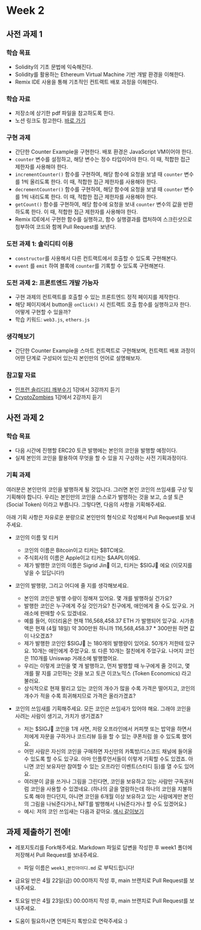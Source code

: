 # Week 2

## 사전 과제 1

### 학습 목표

* Solidity의 기초 문법에 익숙해진다.
* Solidity를 활용하는 Ethereum Virtual Machine 기반 개발 환경을 이해한다.
* Remix IDE 사용을 통해 기초적인 컨트랙트 배포 과정을 이해한다.

### 학습 자료

* 저장소에 상기한 pdf 파일을 참고하도록 한다.
* 노션 링크도 참고한다. [바로 가기](https://www.notion.so/jypthemiracle/7b173c3376a7492c97545ed31d09e4d3)

### 구현 과제

* 간단한 Counter Example을 구현한다. 배포 환경은 JavaScript VM이어야 한다.
* `counter` 변수를 설정하고, 해당 변수는 정수 타입이어야 한다. 이 때, 적합한 접근 제한자를 사용해야 한다.
* `incrementCounter()` 함수를 구현하여, 해당 함수에 요청을 보낼 때 `counter` 변수를 1씩 올리도록 한다. 이 때, 적합한 접근 제한자를 사용해야 한다.
* `decrementCounter()` 함수를 구현하여, 해당 함수에 요청을 보낼 때 `counter` 변수를 1씩 내리도록 한다. 이 때, 적합한 접근 제한자를 사용해야 한다.
* `getCount()` 함수를 구현하여, 해당 함수에 요청을 보내 `counter` 변수의 값을 반환하도록 한다. 이 때, 적합한 접근 제한자를 사용해야 한다. 
* Remix IDE에서 구현한 함수를 실행하고, 함수 실행결과를 캡처하여 스크린샷으로 첨부하여 코드와 함께 Pull Request를 보낸다.

### 도전 과제 1: 솔리디티 이용

* `constructor`를 사용해서 다른 컨트랙트에서 호출할 수 있도록 구현해본다.
* `event` 를 `emit` 하여 블록에 `counter`를 기록할 수 있도록 구현해본다.

### 도전 과제 2: 프론트엔드 개발 가능자

* 구현 과제의 컨트랙트를 호출할 수 있는 프론트엔드 정적 페이지를 제작한다.
* 해당 페이지에서 button을 `onClick()` 시 컨트랙트 호출 함수를 실행하고자 한다. 어떻게 구현할 수 있을까?
* 학습 키워드: `web3.js`, `ethers.js`

### 생각해보기

* 간단한 Counter Example을 스마트 컨트랙트로 구현해보며, 컨트랙트 배포 과정이 어떤 단계로 구성되어 있는지 본인만의 언어로 설명해보자.

### 참고할 자료

* [인프런 솔리디티 깨부수기](https://www.inflearn.com/course/%EC%86%94%EB%A6%AC%EB%94%94%ED%8B%B0-%EC%8A%A4%EB%A7%88%ED%8A%B8-%EC%BB%A8%ED%8A%B8%EB%9E%99) 1강에서 3강까지 듣기
* [CryptoZombies](https://cryptozombies.io/ko/) 1강에서 2강까지 듣기

## 사전 과제 2

### 학습 목표

* 다음 시간에 진행할 ERC20 토큰 발행에는 본인의 코인을 발행할 예정이다.
* 실제 본인의 코인을 활용하여 무엇을 할 수 있을 지 구상하는 사전 기획과정이다.

### 기획 과제

여러분은 본인만의 코인을 발행하게 될 것입니다. 그러면 본인 코인의 쓰임새를 구상 및 기획해야 합니다. 우리는 본인만의 코인을 스스로가 발행하는 것을 보고, 소셜 토큰(Social Token) 이라고 부릅니다. 그렇다면, 다음의 사항을 기획해주세요.

아래 기획 사항은 자유로운 분량으로 본인만의 형식으로 작성해서 Pull Request를 보내주세요.

* 코인의 이름 및 티커
  * 코인의 이름은 Bitcoin이고 티커는 $BTC에요.
  * 주식회사의 이름은 Apple이고 티커는 $AAPL이에요.
  * 제가 발행한 코인의 이름은 Sigrid Jin👩 이고, 티커는 $SIGJ👩 에요 (이모지를 넣을 수 있답니다!)

* 코인의 발행량, 그리고 어디에 줄 지를 생각해보세요.
  * 본인의 코인은 발행 수량이 정해져 있어요. 몇 개를 발행하실 건가요?
  * 발행한 코인은 누구에게 주실 것인가요? 친구에게, 애인에게 줄 수도 있구요. 거래소에 판매할 수도 있겠네요.
  * 예를 들어, 이더리움은 현재 116,568,458.37 ETH 가 발행되어 있구요. 시가총액은 현재 (4월 18일) 약 300만원 하니까 116,568,458.37 * 300만원 하면 값이 나오겠죠?
  * 제가 발행한 코인인 $SIGJ👩 는 180개의 발행량이 있어요. 50개가 저한테 있구요. 10개는 애인에게 주었구요. 또 다른 10개는 절친에게 주었구요. 나머지 코인은 110개를 Uniswap 거래소에 발행했어요.
  * 우리는 이렇게 코인을 몇 개 발행하고, 먼저 발행할 때 누구에게 줄 것이고, 몇 개를 팔 지를 고민하는 것을 보고 토큰 이코노믹스 (Token Economics) 라고 불러요.
  * 상식적으로 현재 팔리고 있는 코인의 개수가 많을 수록 가격은 떨어지고, 코인의 개수가 적을 수록 희귀해지므로 가격은 올라가겠죠?
* 코인의 쓰임새를 기획해주세요. 모든 코인은 쓰임새가 있어야 해요. 그래야 코인을 사려는 사람이 생기고, 가치가 생기겠죠?
  * 저는 $SIGJ👩 코인을 1개 사면, 저랑 오프라인에서 커피챗 또는 밥약을 하면서 저에게 자문을 구하거나 코드리뷰 등을 할 수 있는 쿠폰처럼 쓸 수 있도록 했어요.
  * 어떤 사람은 자신의 코인을 구매하면 자신만의 카톡방/디스코드 채널에 들어올 수 있도록 할 수도 있구요. 아마 인플루언서들이 이렇게 기획할 수도 있겠죠. 아니면 코인 보유자만 참여할 수 있는 오프라인 이벤트(스터디 등)를 열 수도 있어요.
  * 여러분이 글을 쓰거나 그림을 그린다면, 코인을 보유하고 있는 사람만 구독권처럼 코인을 사용할 수 있겠네요. (하나의 글을 열람하는데 하나의 코인을 지불하도록 해야 한다던지, 아니면 코인을 6개월 이상 보유하고 있는 사람에게만 본인의 그림을 나눠준다거나, NFT를 발행해서 나눠준다거나 할 수도 있겠어요.)
  * 예시: 저의 코인 쓰임새는 다음과 같아요. [예시 같이보기](https://www.notion.so/jypthemiracle/Talk-with-SIGJ-v1-c28a98f0f7954273822c6deae57cf26e)

## 과제 제출하기 전에!

* 레포지토리를 Fork해주세요. Markdown 파일로 답변을 작성한 후 week1 폴더에 저장해서 Pull Request를 보내주세요.
  * 파일 이름은 ```week1_본인아이디.md``` 로 부탁드립니다!

* 금요일 반은 4월 22일(금) 00:00까지 작성 후, main 브랜치로 Pull Request를 보내주세요.
* 토요일 반은 4월 23일(토) 00:00까지 작성 후, main 브랜치로 Pull Request를 보내주세요.
* 도움이 필요하시면 언제든지 톡방으로 연락주세요 :)